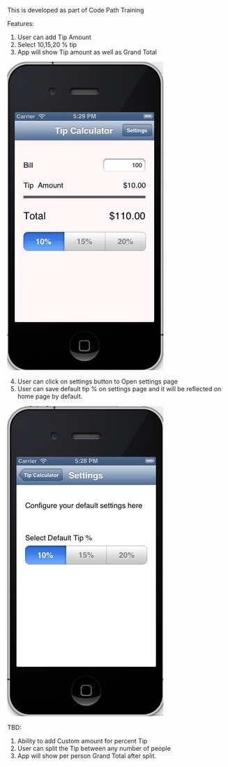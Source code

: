 This is developed as part of Code Path Training

Features:

1. User can add Tip Amount
2. Select 10,15,20 % tip 
3. App will show Tip amount as well as Grand Total


![ScreenShot](/screenshots/homepage.png)



4. User can click on settings button to Open settings page
5. User can save default tip % on settings page and it will be reflected on home page by default.



![ScreenShot](/screenshots/settings.png)




TBD:

1. Ability to add Custom amount for percent Tip
2. User can split the Tip between any number of people
3. App will show per person Grand Total after split.
